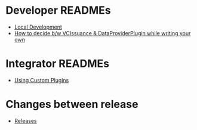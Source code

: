 # Developer READMEs

- [Local Development](./Local-Development.md)
- [How to decide b/w VCIssuance & DataProviderPlugin while writing your own](./VCIssuance-vs-DataProvider.md)

# Integrator READMEs
- [Using Custom Plugins](./Custom-Plugin-K8s.md)
# Changes between release
- [Releases](./RELEASES.md)